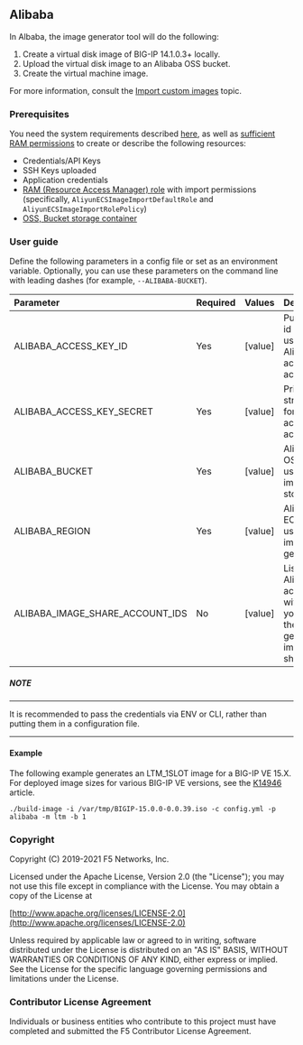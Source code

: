 ## Alibaba

In Albaba, the image generator tool will do the following:

1. Create a virtual disk image of BIG-IP 14.1.0.3+ locally.
2. Upload the virtual disk image to an Alibaba OSS bucket.
3. Create the virtual machine image.

For more information, consult the [Import custom images][2] topic.

### Prerequisites

You need the system requirements described [here](../../../README.md), as well as [sufficient RAM permissions][9] to create or describe the following resources:

* Credentials/API Keys
* SSH Keys uploaded
* Application credentials
* [RAM (Resource Access Manager) role][4] with import permissions (specifically, ``AliyunECSImageImportDefaultRole`` and ``AliyunECSImageImportRolePolicy``)
* [OSS, Bucket storage container][1]



###  User guide

Define the following parameters in a config file or set as an environment variable.  Optionally, you can use these parameters on the command line with leading dashes (for example, `--ALIBABA-BUCKET`).

|Parameter|Required|Values|Description|
|:--------|:-------|:-----|:----------|
|ALIBABA_ACCESS_KEY_ID|Yes|[value]|Public key id string used for Alibaba account access.|
|ALIBABA_ACCESS_KEY_SECRET|Yes|[value]|Private key string used for Alibaba account access.|
|ALIBABA_BUCKET|Yes|[value]|Alibaba OSS bucket used for image storage.|
|ALIBABA_REGION|Yes|[value]|Alibaba ECS region used for image generation.|
|ALIBABA_IMAGE_SHARE_ACCOUNT_IDS|No|[value]|List of Alibaba account IDs with which you want the generated image shared.|


##### NOTE
----------

It is recommended to pass the credentials via ENV or CLI, rather than putting them in a configuration file.

---------------

#### Example

The following example generates an  LTM_1SLOT image for a BIG-IP VE 15.X. For deployed image sizes for various BIG-IP VE versions, see the [K14946][5] article.


```
./build-image -i /var/tmp/BIGIP-15.0.0-0.0.39.iso -c config.yml -p alibaba -m ltm -b 1

```

### Copyright

Copyright (C) 2019-2021 F5 Networks, Inc.

Licensed under the Apache License, Version 2.0 (the "License"); you may not
use this file except in compliance with the License. You may obtain a copy of
the License at  

[http://www.apache.org/licenses/LICENSE-2.0](http://www.apache.org/licenses/LICENSE-2.0)  

Unless required by applicable law or agreed to in writing, software
distributed under the License is distributed on an "AS IS" BASIS, WITHOUT
WARRANTIES OR CONDITIONS OF ANY KIND, either express or implied. See the
License for the specific language governing permissions and limitations under
the License.


### Contributor License Agreement

Individuals or business entities who contribute to this project must have
completed and submitted the F5 Contributor License Agreement.






[1]: https://www.alibabacloud.com/help/doc-detail/31885.htm
[2]: https://www.alibabacloud.com/help/doc-detail/25464.htm
[9]: https://www.alibabacloud.com/help/doc-detail/92270.htm?spm=a2c63.p38356.b99.123.319c412aF3kxA0
[4]: https://www.alibabacloud.com/help/doc-detail/25542.htm
[5]: https://support.f5.com/csp/article/K14946




